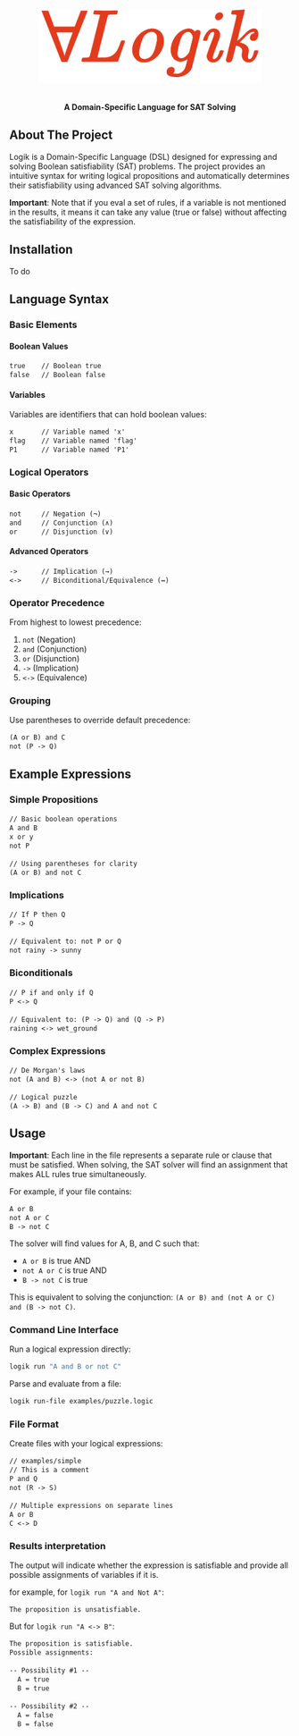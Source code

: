 <a id="readme-top"></a>
<div align="center">

</div>

<!-- PROJECT LOGO -->
<br />
<div align="center">
  <img src="logo.png" width="400">
  <p align="center">
    <br />
    <strong>A Domain-Specific Language for SAT Solving</strong>
  </p>
</div>

## About The Project

Logik is a Domain-Specific Language (DSL) designed for expressing and solving Boolean satisfiability (SAT) problems. The project provides an intuitive syntax for writing logical propositions and automatically determines their satisfiability using advanced SAT solving algorithms.

**Important**: Note that if you eval a set of rules, if a variable is not mentioned in the results, it means it can take any value (true or false) without affecting the satisfiability of the expression.

## Installation
To do

## Language Syntax

### Basic Elements

#### Boolean Values
```
true    // Boolean true
false   // Boolean false
```

#### Variables
Variables are identifiers that can hold boolean values:
```
x       // Variable named 'x'
flag    // Variable named 'flag'
P1      // Variable named 'P1'
```

### Logical Operators

#### Basic Operators
```
not     // Negation (¬)
and     // Conjunction (∧)
or      // Disjunction (∨)
```

#### Advanced Operators
```
->      // Implication (→)
<->     // Biconditional/Equivalence (↔)
```

### Operator Precedence
From highest to lowest precedence:
1. `not` (Negation)
2. `and` (Conjunction)
3. `or` (Disjunction)
4. `->` (Implication)
5. `<->` (Equivalence)

### Grouping
Use parentheses to override default precedence:
```
(A or B) and C
not (P -> Q)
```

## Example Expressions

### Simple Propositions
```
// Basic boolean operations
A and B
x or y
not P

// Using parentheses for clarity
(A or B) and not C
```

### Implications
```
// If P then Q
P -> Q

// Equivalent to: not P or Q
not rainy -> sunny
```

### Biconditionals
```
// P if and only if Q
P <-> Q

// Equivalent to: (P -> Q) and (Q -> P)
raining <-> wet_ground
```

### Complex Expressions
```
// De Morgan's laws
not (A and B) <-> (not A or not B)

// Logical puzzle
(A -> B) and (B -> C) and A and not C
```

## Usage


**Important**: Each line in the file represents a separate rule or clause that must be satisfied. When solving, the SAT solver will find an assignment that makes ALL rules true simultaneously.

For example, if your file contains:
```
A or B
not A or C
B -> not C
```

The solver will find values for A, B, and C such that:
- `A or B` is true AND
- `not A or C` is true AND  
- `B -> not C` is true

This is equivalent to solving the conjunction: `(A or B) and (not A or C) and (B -> not C)`.


### Command Line Interface

Run a logical expression directly:
```bash
logik run "A and B or not C"
```

Parse and evaluate from a file:
```bash
logik run-file examples/puzzle.logic
```

### File Format
Create files with your logical expressions:

```
// examples/simple
// This is a comment
P and Q
not (R -> S)

// Multiple expressions on separate lines
A or B
C <-> D
```

### Results interpretation
The output will indicate whether the expression is satisfiable and provide all possible assignments of variables if it is.

for example, for ``logik run "A and Not A"``:
```
The proposition is unsatisfiable.
```

But for ``logik run "A <-> B"``:
```
The proposition is satisfiable.
Possible assignments:

-- Possibility #1 --
  A = true
  B = true

-- Possibility #2 --
  A = false
  B = false
```